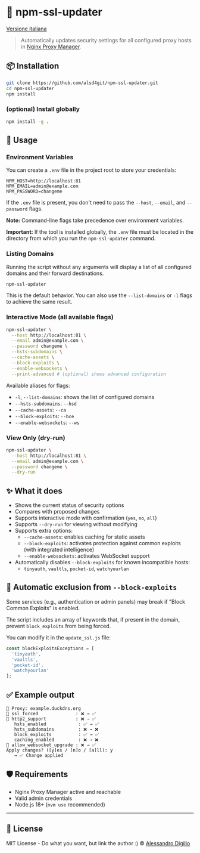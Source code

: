 # 🔐 npm-ssl-updater

[Versione italiana](README.md)

> Automatically updates security settings for all configured proxy hosts in [Nginx Proxy Manager](https://github.com/NginxProxyManager/nginx-proxy-manager).

## 📦 Installation

```bash
git clone https://github.com/alsd4git/npm-ssl-updater.git
cd npm-ssl-updater
npm install
```

### (optional) Install globally

```bash
npm install -g .
```

## 🚀 Usage

### Environment Variables

You can create a `.env` file in the project root to store your credentials:

```
NPM_HOST=http://localhost:81
NPM_EMAIL=admin@example.com
NPM_PASSWORD=changeme
```

If the `.env` file is present, you don't need to pass the `--host`, `--email`, and `--password` flags.

**Note:** Command-line flags take precedence over environment variables.

**Important:** If the tool is installed globally, the `.env` file must be located in the directory from which you run the `npm-ssl-updater` command.

### Listing Domains

Running the script without any arguments will display a list of all configured domains and their forward destinations.

```bash
npm-ssl-updater
```

This is the default behavior. You can also use the `--list-domains` or `-l` flags to achieve the same result.

### Interactive Mode (all available flags)

```bash
npm-ssl-updater \
  --host http://localhost:81 \
  --email admin@example.com \
  --password changeme \
  --hsts-subdomains \
  --cache-assets \
  --block-exploits \
  --enable-websockets \
  --print-advanced # (optional) shows advanced configuration
```

Available aliases for flags:
- `-l`, `--list-domains`: shows the list of configured domains
- `--hsts-subdomains`: `--hsd`
- `--cache-assets`: `--ca`
- `--block-exploits`: `--bce`
- `--enable-websockets`: `--ws`

### View Only (dry-run)

```bash
npm-ssl-updater \
  --host http://localhost:81 \
  --email admin@example.com \
  --password changeme \
  --dry-run
```

## ✨ What it does

- Shows the current status of security options
- Compares with proposed changes
- Supports interactive mode with confirmation (`yes`, `no`, `all`)
- Supports `--dry-run` for viewing without modifying
- Supports extra options:
  - `--cache-assets`: enables caching for static assets
  - `--block-exploits`: activates protection against common exploits (with integrated intelligence)
  - `--enable-websockets`: activates WebSocket support
- Automatically disables `--block-exploits` for known incompatible hosts:
  - `tinyauth`, `vaultls`, `pocket-id`, `watchyourlan`

## 🔧 Automatic exclusion from `--block-exploits`

Some services (e.g., authentication or admin panels) may break if "Block Common Exploits" is enabled.

The script includes an array of keywords that, if present in the domain, prevent `block_exploits` from being forced.

You can modify it in the `update_ssl.js` file:

```js
const blockExploitsExceptions = [
  'tinyauth',
  'vaultls',
  'pocket-id',
  'watchyourlan'
];
```

## ✅ Example output

```
🔧 Proxy: example.duckdns.org
🔁 ssl_forced              : ❌ → ✅
🔁 http2_support           : ❌ → ✅
   hsts_enabled            : ✅ → ✅
   hsts_subdomains         : ❌ → ❌
   block_exploits          : ✅ → ✅
   caching_enabled         : ❌ → ❌
🔁 allow_websocket_upgrade : ❌ → ✅
Apply changes? ([y]es / [n]o / [a]ll): y
   → ✅ Change applied
```

## 🛡 Requirements

- Nginx Proxy Manager active and reachable
- Valid admin credentials
- Node.js 18+ (`nvm use` recommended)

---

## 📃 License

MIT License - Do what you want, but link the author :)
© [Alessandro Digilio](https://github.com/alsd4git)
